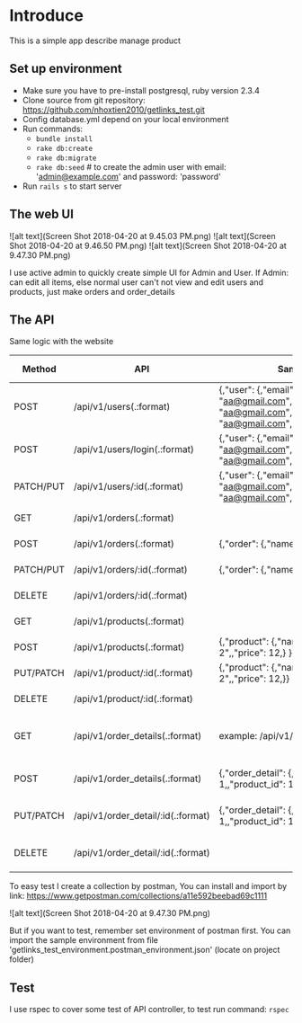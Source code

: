 # Introduce


This is a simple app describe manage product

## Set up environment

* Make sure you have to pre-install postgresql, ruby version 2.3.4
* Clone source from git repository: https://github.com/nhoxtien2010/getlinks_test.git
* Config database.yml depend on your local environment
* Run commands: 
    * `bundle install`
    * `rake db:create`
    * `rake db:migrate`
    * `rake db:seed` # to create the admin user with email: 'admin@example.com' and password: 'password'
* Run `rails s` to start server

## The web UI


![alt text](Screen Shot 2018-04-20 at 9.45.03 PM.png)
![alt text](Screen Shot 2018-04-20 at 9.46.50 PM.png)
![alt text](Screen Shot 2018-04-20 at 9.47.30 PM.png)


I use active admin to quickly create simple UI for Admin and User. If Admin: can edit all items, 
else normal user can't not view and edit users and products, just make orders and order_details

## The API

Same logic with the website

| Method    | API                                | Sample params                                                                                                | Description                        | User role |
|-----------|------------------------------------|--------------------------------------------------------------------------------------------------------------|------------------------------------|-----------|
| POST      | /api/v1/users(.:format)            | {,"user": {,"email": "aa@gmail.com",,"password": "aa@gmail.com",,"password_confirmation": "aa@gmail.com",} } | register new user                  | All       |
| POST      | /api/v1/users/login(.:format)      | {,"user": {,"email": "aa@gmail.com",,"password": "aa@gmail.com",}                                            | login                              | All       |
| PATCH/PUT | /api/v1/users/:id(.:format)        | {,"user": {,"email": "aa@gmail.com",,"password": "aa@gmail.com",}                                            | update user                        | Admin     |
| GET       | /api/v1/orders(.:format)           |                                                                                                              | get list of orders                 | All       |
| POST      | /api/v1/orders(.:format)           | {,"order": {,"name": "first order",} }                                                                       | create new order                   | All       |
| PATCH/PUT | /api/v1/orders/:id(.:format)       | {,"order": {,"name": "first order",}}                                                                        | update order                       | All       |
| DELETE    | /api/v1/orders/:id(.:format)       |                                                                                                              | delete order                       | All       |
| GET       | /api/v1/products(.:format)         |                                                                                                              | get list of products               | All       |
| POST      | /api/v1/products(.:format)         | {,"product": {,"name": "Television 2",,"price": 12,} }                                                       | create new product                 | Admin     |
| PUT/PATCH | /api/v1/product/:id(.:format)      | {,"product": {,"name": "Television 2",,"price": 12,}}                                                        | update product                     | Admin     |
| DELETE    | /api/v1/product/:id(.:format)      |                                                                                                              | delete product                     | Admin     |
| GET       | /api/v1/order_details(.:format)    | example: /api/v1/orders_details?order_id=1                                                                   | get list of order details by order | All       |
| POST      | /api/v1/order_details(.:format)    | {,"order_detail": {,"order_id": 1,,"product_id": 1,,"amount": 1,} }                                          | create new order details           | All       |
| PUT/PATCH | /api/v1/order_detail/:id(.:format) | {,"order_detail": {,"order_id": 1,,"product_id": 1,,"amount": 1,}}                                           | update order details               | All       |
| DELETE    | /api/v1/order_detail/:id(.:format) |                                                                                                              | delete order details               | All       |


To easy test I create a collection by postman, You can install and import by link:
https://www.getpostman.com/collections/a11e592beebad69c1111


![alt text](Screen Shot 2018-04-20 at 9.47.30 PM.png)

But if you want to test, remember set environment of postman first. You can import the sample environment from file 'getlinks_test_environment.postman_environment.json'
(locate on project folder)




## Test

I use rspec to cover some test of API controller, to test run command:  `rspec`



